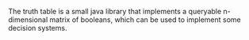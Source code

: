 The truth table is a small java library that implements a queryable n-dimensional matrix of booleans, which can be used to implement some decision systems.
